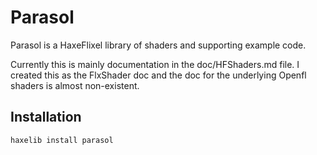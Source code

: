 # Parasol

Parasol is a HaxeFlixel library of shaders and supporting example code.

Currently this is mainly documentation in the doc/HFShaders.md file. I created this as the FlxShader doc and the doc for the underlying Openfl shaders is almost non-existent.

## Installation

`haxelib install parasol`

